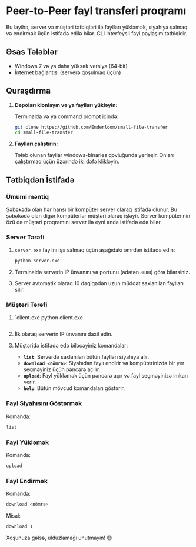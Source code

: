 # Peer-to-Peer fayl transferi proqramı

Bu layihə, server və müştəri tətbiqləri ilə faylları yükləmək, siyahıya salmaq və endirmək üçün istifadə edilə bilər. CLI interfeysli fayl paylaşım tətbiqidir.

## Əsas Tələblər

- Windows 7 və ya daha yüksək versiya (64-bit)
- İnternet bağlantısı (serverə qoşulmaq üçün)

## Quraşdırma

1. **Depoları klonlayın və ya faylları yükləyin:**

   Terminalda və ya command prompt içində:

   ```bash
   git clone https://github.com/Enderloom/small-file-transfer
   cd small-file-transfer
   ```

2. **Faylları çalıştırın:**

   Tələb olunan fayllar windows-binaries qovluğunda yerləşir. Onları çalıştırmaq üçün üzərində iki dəfə klikləyin.
## Tətbiqdən İstifadə

### Ümumi məntiq

Şəbəkədə olan hər hansı bir kompüter server olaraq istifadə olunur. Bu şəbəkədə olan digər kompüterlər müştəri olaraq işləyir. Server kompüterinin özü də müştəri proqramını server ilə eyni anda istifadə edə bilər.

### Server Tərəfi

1. `server.exe` faylını işə salmaq üçün aşağıdakı əmrdən istifadə edin:

   ```bash
   python server.exe
   ```

2. Terminalda serverin IP ünvanını və portunu (adətən `8080`) görə bilərsiniz.

3. Server avtomatik olaraq 10 dəqiqədən uzun müddət saxlanılan faylları silir.

### Müştəri Tərəfi

1. `client.exe
   python client.exe
   ```

2. İlk olaraq serverin IP ünvanını daxil edin.

3. Müştəridə istifadə edə biləcəyiniz komandalar:
   - **`list`**: Serverdə saxlanılan bütün faylları siyahıya alır.
   - **`download <nömrə>`**: Siyahıdan faylı endirir və kompüterinizdə bir yer seçməyiniz üçün pəncərə açılır.
   - **`upload`**: Fayl yükləmək üçün pəncərə açır və fayl seçməyinizə imkan verir.
   - **`help`**: Bütün mövcud komandaları göstərir.

### Fayl Siyahısını Göstərmək

Komanda:
```bash
list
```

### Fayl Yükləmək

Komanda:
```bash
upload
```

### Fayl Endirmək

Komanda:
```bash
download <nömrə>
```

Misal:
```bash
download 1
```

Xoşunuza gəlsə, ulduzlamağı unutmayın! 😊
